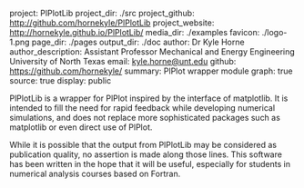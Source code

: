 project: PlPlotLib
project_dir: ./src
project_github: http://github.com/hornekyle/PlPlotLib
project_website: http://hornekyle.github.io/PlPlotLib/
media_dir: ./examples
favicon: ./logo-1.png
page_dir: ./pages
output_dir: ./doc
author: Dr Kyle Horne
author_description: Assistant Professor
	Mechanical and Energy Engineering
	University of North Texas
email: kyle.horne@unt.edu
github: https://github.com/hornekyle/
summary: PlPlot wrapper module
graph: true
source: true
display: public

PlPlotLib is a wrapper for PlPlot inspired by the interface of 
matplotlib. It is intended to fill the need for rapid feedback while 
developing numerical simulations, and does not replace more 
sophisticated packages such as
matplotlib or even direct use of PlPlot.

While it is possible that the output from PlPlotLib may be considered 
as publication quality, no assertion is made along those lines. This 
software has been written in the hope that it will be useful, 
especially for students in numerical analysis courses based on Fortran.

